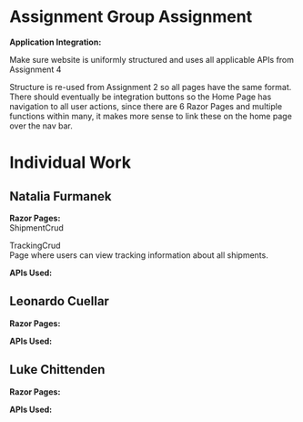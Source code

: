 # Assignment Group Assignment
<strong> Application Integration:</strong>
<p> Make sure website is uniformly structured and uses all applicable APIs from Assignment 4</p>
Structure is re-used from Assignment 2 so all pages have the same format. There should eventually be integration buttons so the Home Page has navigation to all user actions, since there are 6 Razor Pages and multiple functions within many, it makes more sense to link these on the home page over the nav bar. 

# Individual Work
## Natalia Furmanek 
<strong> Razor Pages: </strong>
<br> ShipmentCrud
</br>
<p> TrackingCrud <br>
Page where users can view tracking information about all shipments. </p> 

<strong> APIs Used: </strong>

## Leonardo Cuellar
<strong> Razor Pages: </strong>

<strong> APIs Used: </strong>

## Luke Chittenden
<strong> Razor Pages: </strong>

<strong> APIs Used: </strong>
